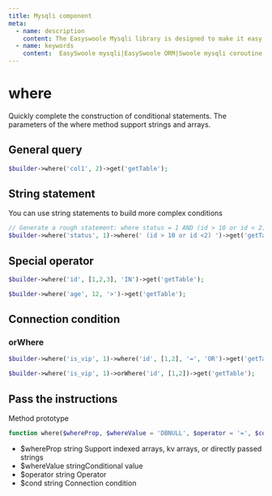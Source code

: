 ```yaml
---
title: Mysqli component
meta:
  - name: description
    content: The Easyswoole Mysqli library is designed to make it easy for users to make a database call in an object-oriented form. And provide basic support for advanced usage such as Orm components.
  - name: keywords
    content:  EasySwoole mysqli|EasySwoole ORM|Swoole mysqli coroutine client|swoole ORM
---
```

# where

Quickly complete the construction of conditional statements. The parameters of the where method support strings and arrays.

## General query

```php
$builder->where('col1', 2)->get('getTable');
```

## String statement

You can use string statements to build more complex conditions

```php
// Generate a rough statement: where status = 1 AND (id > 10 or id < 2)
$builder->where('status', 1)->where(' (id > 10 or id <2) ')->get('getTable);
```

## Special operator

```php
$builder->where('id', [1,2,3], 'IN')->get('getTable');
```

```php
$builder->where('age', 12, '>')->get('getTable');
```

## Connection condition

### orWhere

```php
$builder->where('is_vip', 1)->where('id', [1,2], '=', 'OR')->get('getTable');
```

```php
$builder->where('is_vip', 1)->orWhere('id', [1,2])->get('getTable');
```

## Pass the instructions

Method prototype

```php
function where($whereProp, $whereValue = 'DBNULL', $operator = '=', $cond = 'AND')
```

- $whereProp string Support indexed arrays, kv arrays, or directly passed strings
- $whereValue stringConditional value
- $operator string Operator
- $cond string Connection condition